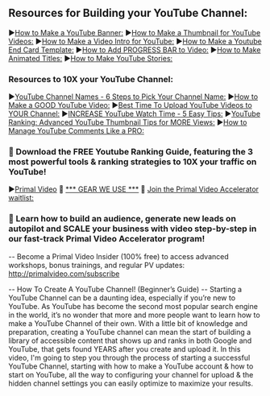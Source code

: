 <h2>Resources for Building your YouTube Channel:</h2>
►<a href="https://youtu.be/Y8olOQ3GgAA">How to Make a YouTube Banner:</a>
►<a href="https://youtu.be/Sp3dFF-Bts0">How to Make a Thumbnail for YouTube Videos:</a>
►<a href="https://youtu.be/T8IcC45LRnI">How to Make a Video Intro for YouTube:</a>
►<a href="https://youtu.be/64QbHfWh-EM">How to Make a Youtube End Card Template:</a>
►<a href="https://youtu.be/Mj_hesp5bEQ">How to Add PROGRESS BAR to Video:</a>
►<a href="https://youtu.be/tRyTnOiAnsQ">How to Make Animated Titles:</a>
►<a href="https://youtu.be/XrK6w_b5n_8">How to Make YouTube Stories:</a>

<h3>Resources to 10X your YouTube Channel:</h3>
►<a href="https://youtu.be/2rTZpiwm6rw">YouTube Channel Names - 6 Steps to Pick Your Channel Name:</a>
►<a href="https://youtu.be/cCpvVDc0Glw">How to Make a GOOD YouTube Video:</a>
►<a href="https://youtu.be/zzJ25-rvmWo">Best Time To Upload YouTube Videos to YOUR Channel:</a>
►<a href="https://youtu.be/5m0xF1SMTfE">INCREASE YouTube Watch Time - 5 Easy Tips:</a>
►<a href="https://youtu.be/T54LOlTFDD0">YouTube Ranking: Advanced YouTube Thumbnail Tips for MORE Views:</a>
►<a href="https://youtu.be/kqnDWKbH7Cw">How to Manage YouTube Comments Like a PRO:</a>

<h3>📕 Download the FREE Youtube Ranking Guide, featuring the 3 most powerful tools & ranking strategies to 10X your traffic on YouTube!</h3>
►<a href="https://primalvideo.com/youtube-ranki...">Primal Video</a>
📕 <a href="https://primalvideo.com/gear">*** GEAR WE USE ***</a>
🚀 <a href="https://primalvideo.com/pvaccelerator">Join the Primal Video Accelerator waitlist:</a>

<h3>🚀 Learn how to build an audience, generate new leads on autopilot and SCALE your business with video step-by-step in our fast-track Primal Video Accelerator program!</h3>

-- Become a Primal Video Insider (100% free) to access advanced workshops, bonus trainings, and regular PV updates: http://primalvideo.com/subscribe 

-- How To Create A YouTube Channel! (Beginner’s Guide) -- Starting a YouTube Channel can be a daunting idea, especially if you’re new to YouTube. As YouTube has become the second most popular search engine in the world, it’s no wonder that more and more people want to learn how to make a YouTube Channel of their own. With a little bit of knowledge and preparation, creating a YouTube channel can mean the start of building a library of accessible content that shows up and ranks in both Google and YouTube, that gets found YEARS after you create and upload it. In this video, I'm going to step you through the process of starting a successful YouTube Channel, starting with how to make a YouTube account & how to start on YouTube, all the way to configuring your channel for upload & the hidden channel settings you can easily optimize to maximize your results.
